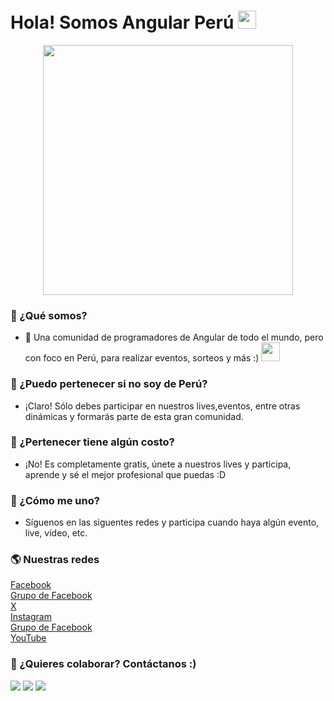 # Hola! Somos Angular Perú <img src="https://github.com/TheDudeThatCode/TheDudeThatCode/blob/master/Assets/Hi.gif" width="29px">

<p align="center">
  <a href="https://www.facebook.com/groups/angularcommunityperu">
    <img width="400" src="https://i.ibb.co/jhcvbqz/Group-4.png?v=1">
  </a>
</p>

### 🤵 ¿Qué somos?
- 🏦 Una comunidad de programadores de Angular de todo el mundo, pero con foco en Perú, para realizar eventos, sorteos y más :)
      <img src="https://media.giphy.com/media/WUlplcMpOCEmTGBtBW/giphy.gif" width="30">

### 🤔 ¿Puedo pertenecer si no soy de Perú?
-  ¡Claro! Sólo debes participar en nuestros lives,eventos, entre otras dinámicas y formarás parte de esta gran comunidad.

### 🤔 ¿Pertenecer tiene algún costo?
- ¡No! Es completamente gratis, únete a nuestros lives y participa, aprende y sé el mejor profesional que puedas :D

### 🤔 ¿Cómo me uno?
- Síguenos en las siguentes redes y participa cuando haya algún evento, live, vídeo, etc.

### 🌎 Nuestras redes

[Facebook](https://www.facebook.com/AngularPeruNG)  
[Grupo de Facebook](https://www.facebook.com/groups/angularcommunityperu)  
[X](https://x.com/angularperung)  
[Instagram](https://www.instagram.com/angularperu)  
[Grupo de Facebook](https://www.facebook.com/groups/angularcommunityperu)  
[YouTube](https://www.youtube.com/@AngularCommunityPeru)  


### 👀 ¿Quieres colaborar? Contáctanos :)
<a href="https://twitter.com/kevindaviladev"><img src="https://img.shields.io/badge/-kevindaviladev-1DA1F2?style=for-the-badge&logo=twitter&logoColor=white"/></a>
<a href="https://twitter.com/jimydolores"><img src="https://img.shields.io/badge/-jimydolores-1DA1F2?style=for-the-badge&logo=twitter&logoColor=white"/></a>
<a href="https://twitter.com/lperezp_pe"><img src="https://img.shields.io/badge/-lperezppe-1DA1F2?style=for-the-badge&logo=twitter&logoColor=white"/></a>

